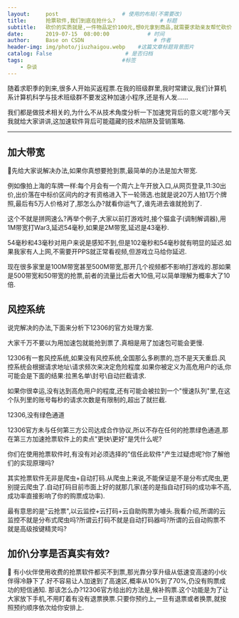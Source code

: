 ```yaml
---
layout:     post                    # 使用的布局(不需要改)
title:      抢票软件,我们到底在抢什么?              # 标题
subtitle:   砍价的实质就是,一件物品定价100元,想0元拿到商品,就需要求助亲友帮忙砍价,但想砍价成功大约需要50人帮助.倘若砍价成功了,自己拿到了商品,却把50位亲友的个人信息,银行卡号,等等都泄露给了所谓的商家.假如商家以每个人的信息50元出卖给黑客,他只需两个人的资讯信息就赚回来成本,其他48人的信息出卖费就是他的利润(这仅是一件物品的砍价).而黑客得到信息后,一旦得手(被黑客瞄上的几乎逃不掉)所得钱款是无法估算的,很可能是几万,几十万,上百万.微信拆红包也是这个道理,还有什么给孩子评选拉票\投票等等,都是偷取个人信息的手段.所以,切记不要出于好奇或是怀以侥幸心理去参与这种隐形坑骗活动,那样吃亏的必然是自己和亲友.切记!切记!所有关于砍价或评选投票,请不要发在群里!记住:天上是不会掉馅饼的!  #副标题
date:       2019-07-15  08:00:00            # 时间
author:     Base on CSDN                      # 作者
header-img: img/photo/jiuzhaigou.webp    #这篇文章标题背景图片
catalog: False                       # 是否归档
tags:                               #标签
    - 杂谈
---
```


随着求职季的到来,很多人开始买返程票.在我的班级群里,我时常建议,我们计算机系计算机科学与技术班级群不要发这种加速小程序,还是有人发……

我们都是做技术相关的,为什么不从技术角度分析一下加速党背后的意义呢?那今天我就给大家讲讲,这加速软件背后可能蕴藏的技术陷阱及营销策略.

----


## 加大带宽
先给大家说解决办法,如果你真想要抢到票,最简单的办法是加大带宽.

例如像拍上海的车牌一样:每个月会有一个周六上午开放入口,从网页登录,11:30出价,出价落在中标价区间内的才有资格进入下一轮筛选.也就是说20万人拍1万个牌照,最后有5万人价格对了,那怎么办?就看你运气了,谁先进去谁就抢到了.

这个不就是拼网速么?再举个例子,大家以前打游戏时,接个猫盒子(调制解调器),用1M带宽打War3,延迟54毫秒,如果是2M带宽,延迟是43毫秒.

54毫秒和43毫秒对用户来说是感知不到,但是102毫秒和54毫秒就有明显的延迟.如果我家有人上网,不需要开PPS就正常看视频,但游戏立马给你延迟.

现在很多家里是100M带宽甚至500M带宽,那开几个视频都不影响打游戏的.那如果是500带宽和50带宽的抢票,前者的流量比后者大10倍,可以简单理解为概率大了10倍.

## 风控系统
说完解决的办法,下面来分析下12306的官方处理方案.

大家千万不要以为用加速包就能抢到票了.真相是用了加速包可能会更慢.

12306有一套风控系统,如果没有风控系统,全国那么多刷票的,岂不是天天重启.风控系统会根据请求地址\请求频次来决定危险程度.如果你被定义为高危用户的话,你可能会是下面的结果:拉黑名单\封号\自动拦截请求.

如果你很幸运,没有达到高危用户的程度,还有可能会被拉到一个"慢速队列"里,在这个队列里的账号每秒的请求次数是有限制的,超出了就拦截.

12306,没有绿色通道

12306官方未与任何第三方公司达成合作协议,所以不存在任何的抢票绿色通道,那在第三方加速抢票软件上的卖点"更快\更好"是凭什么呢?

你们在使用抢票软件时,有没有对必须选择的"信任此软件"产生过疑虑呢?你了解他们的实现原理吗?

其实抢票软件无非是爬虫+自动打码.从爬虫上来说,不能保证是不是分布式爬虫,更别提云爬虫了.自动打码目前市面上好的就那几家(差的是指自动打码的成功率不高,成功率直接影响了你的购票成功率).

最有意思的是"云抢票",以云监控+云打码+云自助购票为噱头.我看介绍,所谓的云监控不就是分布式爬虫吗?所谓云打码不就是自动打码器吗?所谓的云自动购票不就是高级按键精灵吗?

## 加价\分享是否真实有效?

有小伙伴使用收费的抢票软件都买不到票,那光靠分享升级从低速变高速的小伙伴得冷静下了.好不容易让人加速到了高速区,概率从10%到了70%,仍没有购票成功的短信通知.
那该怎么办?12306官方给出的方法是,候补购票.这个功能是为了让大家放下手机,不用盯着有没有退票换票.只要你预约上,一旦有退票或者换票,就按照预约顺序依次给你安排上.
